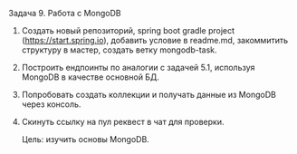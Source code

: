 Задача 9. Работа с MongoDB
1. Создать новый репозиторий, spring boot gradle project (https://start.spring.io), добавить условие в readme.md, закоммитить структуру в мастер, создать ветку mongodb-task.
2. Построить ендпоинты по аналогии с задачей 5.1, используя MongoDB в качестве основной БД.
3. Попробовать создать коллекции и получать данные из MongoDB через консоль.
4. Скинуть ссылку на пул реквест в чат для проверки.
   
   Цель: изучить основы MongoDB.